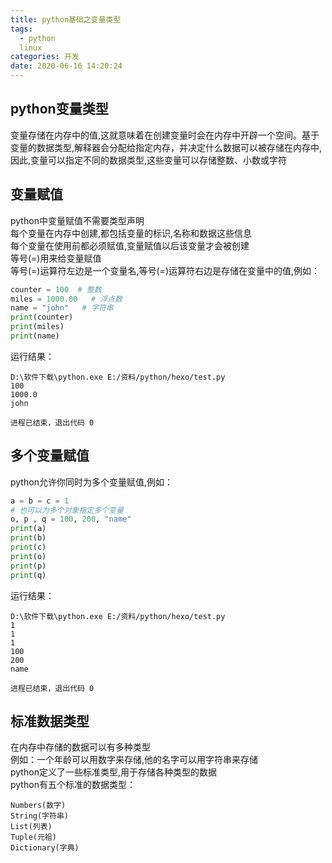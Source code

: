 ```yaml
---
title: python基础之变量类型
tags:
  - python
  linux
categories: 开发
date: 2020-06-16 14:20:24
---
```

## python变量类型
变量存储在内存中的值,这就意味着在创建变量时会在内存中开辟一个空间。基于变量的数据类型,解释器会分配给指定内存，并决定什么数据可以被存储在内存中,因此,变量可以指定不同的数据类型,这些变量可以存储整数、小数或字符
## 变量赋值
python中变量赋值不需要类型声明
<br/>每个变量在内存中创建,都包括变量的标识,名称和数据这些信息<br/>
每个变量在使用前都必须赋值,变量赋值以后该变量才会被创建
<br/>等号(=)用来给变量赋值<br/>
等号(=)运算符左边是一个变量名,等号(=)运算符右边是存储在变量中的值,例如：

```python
counter = 100  # 整数
miles = 1000.00   # 浮点数
name = "john"   # 字符串
print(counter)
print(miles)
print(name)
```
运行结果：

    D:\软件下载\python.exe E:/资料/python/hexo/test.py
    100
    1000.0
    john

    进程已结束，退出代码 0

## 多个变量赋值
python允许你同时为多个变量赋值,例如：
```python
a = b = c = 1
# 也可以为多个对象指定多个变量
o, p , q = 100, 200, "name"
print(a)
print(b)
print(c)
print(o)
print(p)
print(q)
```
运行结果：

    D:\软件下载\python.exe E:/资料/python/hexo/test.py
    1
    1
    1
    100
    200
    name

    进程已结束，退出代码 0

## 标准数据类型
在内存中存储的数据可以有多种类型
<br/>例如：一个年龄可以用数字来存储,他的名字可以用字符串来存储<br/>
python定义了一些标准类型,用于存储各种类型的数据
<br/>python有五个标准的数据类型：<br/>

    Numbers(数字)
    String(字符串)
    List(列表)
    Tuple(元祖)
    Dictionary(字典)
